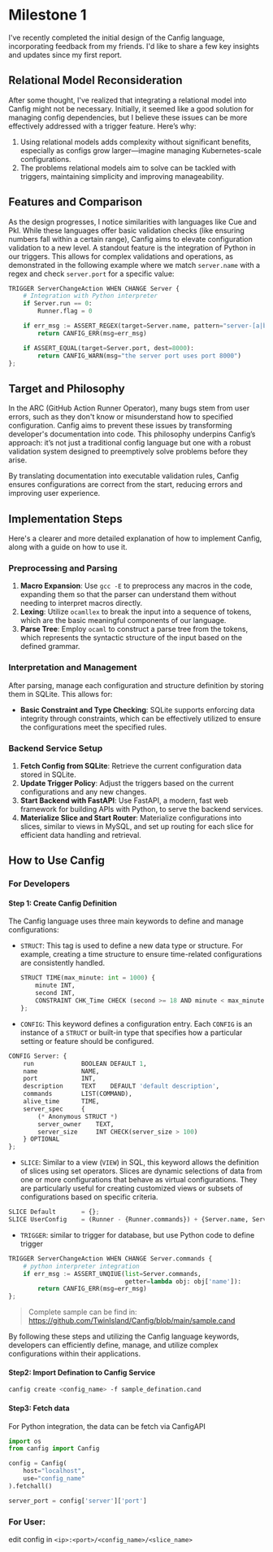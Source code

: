 # Milestone 1

I've recently completed the initial design of the Canfig language, incorporating feedback from my friends. I'd like to share a few key insights and updates since my first report.

## Relational Model Reconsideration
After some thought, I've realized that integrating a relational model into Canfig might not be necessary. Initially, it seemed like a good solution for managing config dependencies, but I believe these issues can be more effectively addressed with a trigger feature. Here’s why:
1. Using relational models adds complexity without significant benefits, especially as configs grow larger—imagine managing Kubernetes-scale configurations.
2. The problems relational models aim to solve can be tackled with triggers, maintaining simplicity and improving manageability.

## Features and Comparison
As the design progresses, I notice similarities with languages like Cue and Pkl. While these languages offer basic validation checks (like ensuring numbers fall within a certain range), Canfig aims to elevate configuration validation to a new level. A standout feature is the integration of Python in our triggers. This allows for complex validations and operations, as demonstrated in the following example where we match `server.name` with a regex and check `server.port` for a specific value:

```python
TRIGGER ServerChangeAction WHEN CHANGE Server {
    # Integration with Python interpreter
    if Server.run == 0:
        Runner.flag = 0

    if err_msg := ASSERT_REGEX(target=Server.name, pattern="server-[a|b|c]"):
        return CANFIG_ERR(msg=err_msg)

    if ASSERT_EQUAL(target=Server.port, dest=8000):
        return CANFIG_WARN(msg="the server port uses port 8000")
};
```

## Target and Philosophy
In the ARC (GitHub Action Runner Operator), many bugs stem from user errors, such as they don't know or misunderstand how to specified configuration. Canfig aims to prevent these issues by transforming developer's documentation into code. This philosophy underpins Canfig’s approach: it’s not just a traditional config language but one with a robust validation system designed to preemptively solve problems before they arise.

By translating documentation into executable validation rules, Canfig ensures configurations are correct from the start, reducing errors and improving user experience.


## Implementation Steps

Here's a clearer and more detailed explanation of how to implement Canfig, along with a guide on how to use it.

### Preprocessing and Parsing
1. **Macro Expansion**: Use `gcc -E` to preprocess any macros in the code, expanding them so that the parser can understand them without needing to interpret macros directly.
2. **Lexing**: Utilize `ocamllex` to break the input into a sequence of tokens, which are the basic meaningful components of our language.
3. **Parse Tree**: Employ `ocaml` to construct a parse tree from the tokens, which represents the syntactic structure of the input based on the defined grammar.

### Interpretation and Management
After parsing, manage each configuration and structure definition by storing them in SQLite. This allows for:
- **Basic Constraint and Type Checking**: SQLite supports enforcing data integrity through constraints, which can be effectively utilized to ensure the configurations meet the specified rules.

### Backend Service Setup
1. **Fetch Config from SQLite**: Retrieve the current configuration data stored in SQLite.
2. **Update Trigger Policy**: Adjust the triggers based on the current configurations and any new changes.
3. **Start Backend with FastAPI**: Use FastAPI, a modern, fast web framework for building APIs with Python, to serve the backend services.
4. **Materialize Slice and Start Router**: Materialize configurations into slices, similar to views in MySQL, and set up routing for each slice for efficient data handling and retrieval.

## How to Use Canfig

### For Developers

#### Step 1: Create Canfig Definition
The Canfig language uses three main keywords to define and manage configurations:

- `STRUCT`: This tag is used to define a new data type or structure. For example, creating a time structure to ensure time-related configurations are consistently handled.
  
  ```python
  STRUCT TIME(max_minute: int = 1000) {
      minute INT,
      second INT,
      CONSTRAINT CHK_Time CHECK (second >= 18 AND minute < max_minute)
  };
  ```

- `CONFIG`: This keyword defines a configuration entry. Each `CONFIG` is an instance of a `STRUCT` or built-in type that specifies how a particular setting or feature should be configured.

```python
CONFIG Server: {
    run             BOOLEAN DEFAULT 1,
    name            NAME,
    port            INT,
    description     TEXT    DEFAULT 'default description',
    commands        LIST(COMMAND), 
    alive_time      TIME,    
    server_spec     {
        (* Anonymous STRUCT *)
        server_owner    TEXT,
        server_size     INT CHECK(server_size > 100)
    } OPTIONAL
};
```

- `SLICE`: Similar to a view (`VIEW`) in SQL, this keyword allows the definition of slices using set operators. Slices are dynamic selections of data from one or more configurations that behave as virtual configurations. They are particularly useful for creating customized views or subsets of configurations based on specific criteria.

```python
SLICE Default       = {};
SLICE UserConfig    = (Runner - {Runner.commands}) + {Server.name, Server.port, Server.description};
```

- `TRIGGER`: similar to trigger for database, but use Python code to define trigger

```python
TRIGGER ServerChangeAction WHEN CHANGE Server.commands {
    # python interpreter integration
    if err_msg := ASSERT_UNQIUE(list=Server.commands, 
                                getter=lambda obj: obj['name']):
        return CANFIG_ERR(msg=err_msg)
};
```
> Complete sample can be find in: https://github.com/TwinIsland/Canfig/blob/main/sample.cand

By following these steps and utilizing the Canfig language keywords, developers can efficiently define, manage, and utilize complex configurations within their applications.


#### Step2: Import Defination to Canfig Service
```bash
canfig create <config_name> -f sample_defination.cand 
```

#### Step3: Fetch data
For Python integration, the data can be fetch via CanfigAPI

```python
import os
from canfig import Canfig

config = Canfig(
    host="localhost",
    use="config_name"
).fetchall()

server_port = config['server']['port']
```


### For User:

edit config in `<ip>:<port>/<config_name>/<slice_name>`